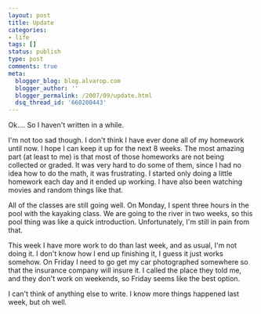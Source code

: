 ```yaml
---
layout: post
title: Update
categories:
- life
tags: []
status: publish
type: post
comments: true
meta:
  blogger_blog: blog.alvarop.com
  blogger_author: ''
  blogger_permalink: /2007/09/update.html
  dsq_thread_id: '660200443'
---
```

Ok.... So I haven't written in a while.

I'm not too sad though. I don't think I have ever done all of my homework until now. I hope I can keep it up for the next 8 weeks. The most amazing part (at least to me) is that most of those homeworks are not being collected or graded. It was very hard to do some of them, since I had no idea how to do the math, it was frustrating. I started only doing a little homework each day and it ended up working. I have also been watching movies and random things like that.

All of the classes are still going well. On Monday, I spent three hours in the pool with the kayaking class. We are going to the river in two weeks, so this pool thing was like a quick introduction. Unfortunately, I'm still in pain from that.

This week I have more work to do than last week, and as usual, I'm not doing it. I don't know how I end up finishing it, I guess it just works somehow. On Friday I need to go get my  car photographed somewhere so that the insurance company will insure it. I called the place they told me, and they don't work on weekends, so Friday seems like the best option.

I can't think of anything else to write. I know more things happened last week, but oh well.

